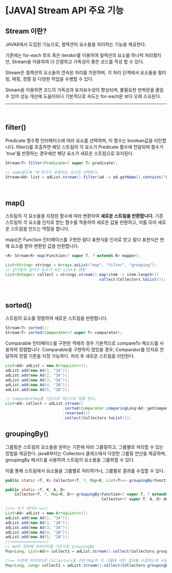 # __[JAVA] Stream API 주요 기능__


## __Stream 이란?__
<p>
JAVA8에서 도입된 기능으로, 컬렉션의 요소들을 처리하는 기능을 제공한다. 

기존에는 for-each 루프 혹은 iterator를 이용하여 컬렉션의 요소를 하나씩 처리했지만, Stream을 이용하여 더 간결하고 가독성이 좋은 코드를 작성 할 수 있다. 

Stream은 컬렉션의 요소들의 연속된 처리를 지원하며, 각 처리 단계에서 요소들을 필터링, 매핑, 정렬 등 다양한 작업을 수행할 수 있다. 

Stream을 이용하면 코드의 가독성과 유지보수성이 향상되며, 불필요한 반복문을 줄일 수 있어 성능 개선에 도움이되나 기본적으로 속도는 for-each문 보다 오래 소요된다.
</p>

---
<br/>

## filter()
Predicate 함수형 인터페이스에 따라 요소를 선택하며, 이 함수는 boolean값을 리턴합니다.
filter()를 호출하면 해당 스트림의 각 요소가 Predicate 함수에 전달되며 함수가
'true'를 반환하는 경우에만 해당 요소가 새로운 스트림으로 유지된다. 

```java
Stream<T> filter(Predicate<? super T> predicate);
``` 

```java
// name필드에 "B"문자가 포함되는 요소만 선택된다. 
Stream<Ad> list = adList.stream().filter(ad -> ad.getName().contains("B"));
```

<br/>

## map()
스트림의 각 요소들을 지정된 함수에 따라 변환하여 __새로운 스트림을 반환합니다.__ 
기존 스트림의 각 요소를 인자로 받는 함수를 적용하여 새로운 값을 반환하고, 이를 모아 새로운 스트림을 만드는 역할을 합니다. 

map()은 Function 인터페이스를 구현한 람다 표현식을 인자로 받고 람다 표현식은 현재 요소를 받아 변환된 값을 반환합니다.
```java
<R> Stream<R> map(Function<? super T, ? extends R> mapper);
```
```java
List<String> strings = Arrays.asList("map", "filter", "grouping");
// 문자열의 길이가 요소가 되는 List로 변환
List<Integer> collect = strings.stream().map(item -> item.length())
                                        .collect(Collectors.toList());
```

<br/>

## sorted()
스트림의 요소를 정렬하여 새로운 스트림을 반환합니다. 
```java
Stream<T> sorted();
Stream<T> sorted(Comparator<? super T> comparator);
```
Comparable 인터페이스를 구현한 객체의 경우 기본적으로 compareTo 메소드를 
사용하여 정렬합니다. 
Comparable을 구현하지 않았을 경우, Comparator를 인자로 전달하여 정렬 기준을 지정 가능하다. 
처리 후 새로운 스트림을 리턴한다. 
```java
List<Ad> adList = new ArrayList<>();
adList.add(new Ad(1, "1A"));
adList.add(new Ad(2, "2A"));
adList.add(new Ad(3, "3A"));
adList.add(new Ad(4, "1B"));
adList.add(new Ad(5, "2B"));

// ComponentSeq를 기준으로 역순으로 정렬 한다.
List<Ad> collect = adList.stream()
                         .sorted(Comparator.comparingLong(Ad::getComponentSeq)
                         .reversed())
                         .collect(Collectors.toList());
```

## groupingBy()
그룹핑은 스트림의 요소들을 원하는 기준에 따라 그룹핑하고, 그룹별로 처리할 수 있는 방법을 제공한다. java8부터는 Collectors 클래스에서 다양한 그룹핑 연산을 제공하며, groupingBy 메서드를 사용하여 스트림의 요소들을 그룹화할 수 있다. 

이를 통해 스트림에서 요소들을 그룹별로 처리하거나, 그룹별로 결과를 수집할 수 있다. 
```java
public static <T, K> Collector<T, ?, Map<K, List<T>>> groupingBy(Function<? super T, ? extends K> classifier)

public static <T, K, A, D>
    Collector<T, ?, Map<K, D>> groupingBy(Function<? super T, ? extends K> classifier,
                                          Collector<? super T, A, D> downstream)
```
```java
//== 초기 데이터 ==//
List<Ad> adList = new ArrayList<>();
adList.add(new Ad(1, "1A"));
adList.add(new Ad(1, "2A"));
adList.add(new Ad(3, "3A"));
adList.add(new Ad(4, "1B"));
adList.add(new Ad(5, "2B"));
//===============//
// Ad의 첫번째 파라미터를 기준으로 groupingBy
Map<Long, List<Ad>> collect1 = adList.stream().collect(Collectors.groupingBy(ad -> ad.getComponentSeq()));

//== 두번째 파라미터로 Collectors을 주면 Map의 각 그룹에 대한 결과를 수집하는데 사용
Map<Long, Long> collect1 = adList.stream().collect(Collectors.groupingBy(ad -> ad.getComponentSeq(), Collectors.counting()));


```